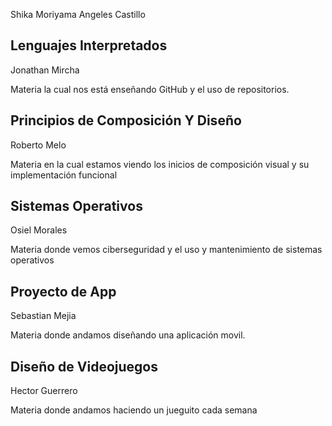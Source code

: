 Shika Moriyama Angeles Castillo

## Lenguajes Interpretados 

Jonathan Mircha

Materia la cual nos está enseñando GitHub y el uso de repositorios.

## Principios de Composición Y Diseño

Roberto Melo

Materia en la cual estamos viendo los inicios de composición visual y su implementación funcional 

## Sistemas Operativos

Osiel Morales

Materia donde vemos ciberseguridad y el uso y mantenimiento de sistemas operativos

## Proyecto de App

Sebastian Mejia

Materia donde andamos diseñando una aplicación movil.

## Diseño de Videojuegos

Hector Guerrero

Materia donde andamos haciendo un jueguito cada semana